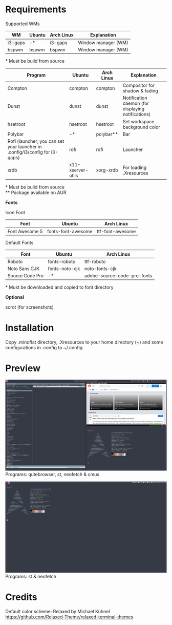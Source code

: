 # Requirements
Supported WMs

|WM|Ubuntu|Arch Linux|Explanation|
|-|-|-|-|
|i3-gaps|-*|i3-gaps|Window manager (WM)|
|bspwm|bspwm|bspwm|Window manager (WM)|
\* Must be build from source

|Program|Ubuntu|Arch Linux|Explanation|
|-|-|-|-|
|Compton|compton|compton|Compositor for shadow & fading|
|Dunst|dunst|dunst|Notification daemon (for displaying notifications)
|hsetroot|hsetroot|hsetroot|Set workspace background color|
|Polybar|-*|polybar**|Bar|
|Rofi (launcher, you can set your launcher in .config/i3/config for i3-gaps)|rofi|rofi|Launcher|
|xrdb|x11-xserver-utils|xorg-xrdb|For loading .Xresources|

\* Must be build from source\
\*\* Package available on AUR

**Fonts**

Icon Font

|Font|Ubuntu|Arch Linux|
|-|-|-|
|Font Awesome 5|fonts-font-awesome|ttf-font-awesome

Default Fonts

|Font|Ubuntu|Arch Linux|
|-|-|-|
|Roboto|fonts-roboto|ttf-roboto
|Noto Sans CJK|fonts-noto-cjk|noto-fonts-cjk
|Source Code Pro|-*|adobe-source-code-pro-fonts

\* Must be downloaded and copied to font directory

**Optional**

scrot (for screenshots)

# Installation
Copy .minoflat directory, .Xresources to your home directory (~) and some configurations in .config to ~/.config

# Preview
<img src="screenshots/2019-10-20-11.png">\
Programs: qutebrowser, st, neofetch & cmus

<img src="screenshots/2019-10-20-11_000.png">
Programs: st & neofetch

# Credits
Default color scheme: Relaxed by Michael Kühnel https://github.com/Relaxed-Theme/relaxed-terminal-themes
